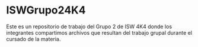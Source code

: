 # ISWGrupo24K4
Este es un repositorio de trabajo del Grupo 2 de ISW 4K4 donde los integrantes compartimos archivos que resultan del trabajo grupal durante el cursado de la materia.
